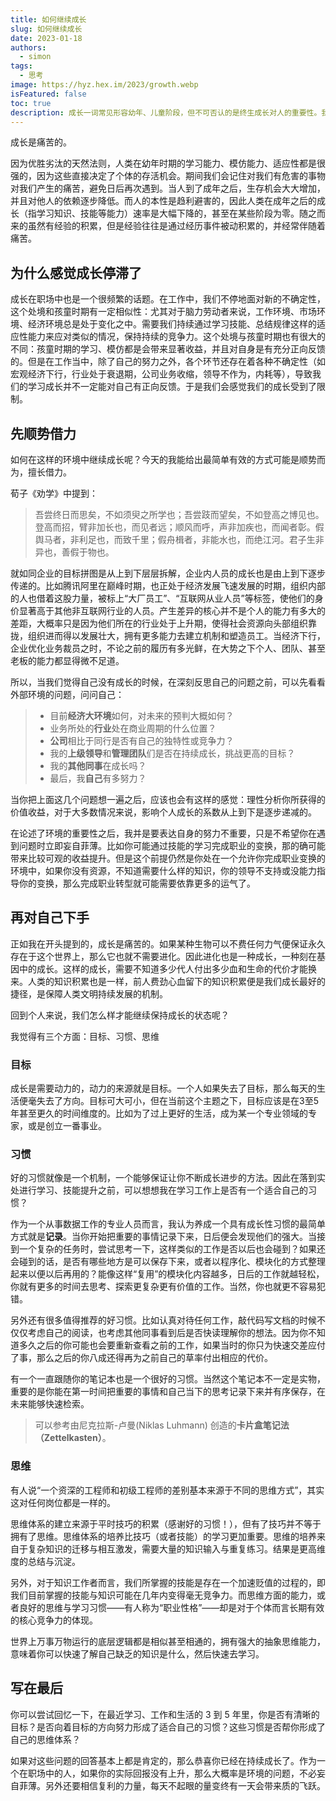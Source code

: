 ```yaml
---
title: 如何继续成长
slug: 如何继续成长
date: 2023-01-18
authors:
  - simon
tags:
  - 思考
image: https://hyz.hex.im/2023/growth.webp
isFeatured: false
toc: true
description: 成长一词常见形容幼年、儿童阶段，但不可否认的是终生成长对人的重要性。我将尝试通过这篇文章简单聊聊自己在如今这个阶段对于成长的认识。
---
```

成长是痛苦的。

因为优胜劣汰的天然法则，人类在幼年时期的学习能力、模仿能力、适应性都是很强的，因为这些直接决定了个体的存活机会。期间我们会记住对我们有危害的事物对我们产生的痛苦，避免日后再次遇到。当人到了成年之后，生存机会大大增加，并且对他人的依赖逐步降低。而人的本性是趋利避害的，因此人类在成年之后的成长（指学习知识、技能等能力）速率是大幅下降的，甚至在某些阶段为零。随之而来的虽然有经验的积累，但是经验往往是通过经历事件被动积累的，并经常伴随着痛苦。

## 为什么感觉成长停滞了

成长在职场中也是一个很频繁的话题。在工作中，我们不停地面对新的不确定性，这个处境和孩童时期有一定相似性：尤其对于脑力劳动者来说，工作环境、市场环境、经济环境总是处于变化之中。需要我们持续通过学习技能、总结规律这样的适应性能力来应对类似的情况，保持持续的竞争力。这个处境与孩童时期也有很大的不同：孩童时期的学习、模仿都是会带来显著收益，并且对自身是有充分正向反馈的。但是在工作当中，除了自己的努力之外，各个环节还存在着各种不确定性（如宏观经济下行，行业处于衰退期，公司业务收缩，领导不作为，内耗等），导致我们的学习成长并不一定能对自己有正向反馈。于是我们会感觉我们的成长受到了限制。

## 先顺势借力

如何在这样的环境中继续成长呢？今天的我能给出最简单有效的方式可能是顺势而为，擅长借力。

荀子《劝学》中提到：

> 吾尝终日而思矣，不如须臾之所学也；吾尝跂而望矣，不如登高之博见也。登高而招，臂非加长也，而见者远；顺风而呼，声非加疾也，而闻者彰。假舆马者，非利足也，而致千里；假舟楫者，非能水也，而绝江河。君子生非异也，善假于物也。

就如同企业的目标拼图是从上到下层层拆解，企业内人员的成长也是由上到下逐步传递的。比如腾讯阿里在巅峰时期，也正处于经济发展飞速发展的时期，组织内部的人也借着这股力量，被标上“大厂员工”、“互联网从业人员”等标签，使他们的身价显著高于其他非互联网行业的人员。产生差异的核心并不是个人的能力有多大的差距，大概率只是因为他们所在的行业处于上升期，使得社会资源向头部组织靠拢，组织进而得以发展壮大，拥有更多能力去建立机制和塑造员工。当经济下行，企业优化业务裁员之时，不论之前的履历有多光鲜，在大势之下个人、团队、甚至老板的能力都显得微不足道。

所以，当我们觉得自己没有成长的时候，在深刻反思自己的问题之前，可以先看看外部环境的问题，问问自己：

> * 目前**经济大环境**如何，对未来的预判大概如何？
> * 业务所处的**行业**处在商业周期的什么位置？
> * **公司**相比于同行是否有自己的独特性或竞争力？
> * 我的**上级领导**和**管理团队**们是否在持续成长，挑战更高的目标？
> * 我的**其他同事**在成长吗？
> * 最后，我**自己**有多努力？

当你把上面这几个问题想一遍之后，应该也会有这样的感觉：理性分析你所获得的价值收益，对于大多数情况来说，影响个人成长的系数从上到下是逐步递减的。

在论述了环境的重要性之后，我并是要表达自身的努力不重要，只是不希望你在遇到问题时立即妄自菲薄。比如你可能通过技能的学习完成职业的变换，那的确可能带来比较可观的收益提升。但是这个前提仍然是你处在一个允许你完成职业变换的环境中，如果你没有资源，不知道需要什么样的知识，你的领导不支持或没能力指导你的变换，那么完成职业转型就可能需要依靠更多的运气了。

## 再对自己下手

正如我在开头提到的，成长是痛苦的。如果某种生物可以不费任何力气便保证永久存在于这个世界上，那么它也就不需要进化。因此进化也是一种成长，一种刻在基因中的成长。这样的成长，需要不知道多少代人付出多少血和生命的代价才能换来。人类的知识积累也是一样，前人费劲心血留下的知识积累便是我们成长最好的捷径，是保障人类文明持续发展的机制。

回到个人来说，我们怎么样才能继续保持成长的状态呢？

我觉得有三个方面：目标、习惯、思维

### 目标

成长是需要动力的，动力的来源就是目标。一个人如果失去了目标，那么每天的生活便毫失去了方向。目标可大可小，但在当前这个主题之下，目标应该是在3至5年甚至更久的时间维度的。比如为了过上更好的生活，成为某一个专业领域的专家，或是创立一番事业。

### 习惯

好的习惯就像是一个机制，一个能够保证让你不断成长进步的方法。因此在落到实处进行学习、技能提升之前，可以想想我在学习工作上是否有一个适合自己的习惯？

作为一个从事数据工作的专业人员而言，我认为养成一个具有成长性习惯的最简单方式就是**记录**。当你开始把重要的事情记录下来，日后便会发现他们的强大。当接到一个复杂的任务时，尝试思考一下，这样类似的工作是否以后也会碰到？如果还会碰到的话，是否有哪些地方是可以保存下来，或者以程序化、模块化的方式整理起来以便以后再用的？能像这样“复用”的模块化内容越多，日后的工作就越轻松，你就有更多的时间去思考、探索更复杂更有价值的工作。当然，你也就更不容易犯错。

另外还有很多值得推荐的好习惯。比如认真对待任何工作，敲代码写文档的时候不仅仅考虑自己的阅读，也考虑其他同事看到后是否快读理解你的想法。因为你不知道多久之后的你可能也会要重新查看之前的工作，如果当时的你只为快速交差应付了事，那么之后的你八成还得再为之前自己的草率付出相应的代价。

有一个一直跟随你的笔记本也是一个很好的习惯。当然这个笔记本不一定是实物，重要的是你能在第一时间把重要的事情和自己当下的思考记录下来并有序保存，在未来能够快速检索。

> 可以参考由尼克拉斯-卢曼(Niklas Luhmann) 创造的**卡片盒笔记法（Zettelkasten）**。

### 思维

有人说“一个资深的工程师和初级工程师的差别基本来源于不同的思维方式”，其实这对任何岗位都是一样的。

思维体系的建立来源于平时技巧的积累（感谢好的习惯！），但有了技巧并不等于拥有了思维。思维体系的培养比技巧（或者技能）的学习更加重要。思维的培养来自于复杂知识的迁移与相互激发，需要大量的知识输入与重复练习。结果是更高维度的总结与沉淀。

另外，对于知识工作者而言，我们所掌握的技能是存在一个加速贬值的过程的，即我们目前掌握的技能与知识可能在几年内变得毫无竞争力。而思维方面的能力，或者良好的思维与学习习惯——有人称为“职业性格”——却是对于个体而言长期有效的核心竞争力的体现。

世界上万事万物运行的底层逻辑都是相似甚至相通的，拥有强大的抽象思维能力，意味着你可以快速了解自己缺乏的知识是什么，然后快速去学习。

## 写在最后

你可以尝试回忆一下，在最近学习、工作和生活的 3 到 5 年里，你是否有清晰的目标？是否向着目标的方向努力形成了适合自己的习惯？这些习惯是否帮你形成了自己的思维体系？

如果对这些问题的回答基本上都是肯定的，那么恭喜你已经在持续成长了。作为一个在职场中的人，如果你的实际回报没有上升，那么大概率是环境的问题，不必妄自菲薄。另外还要相信复利的力量，每天不起眼的量变终有一天会带来质的飞跃。
